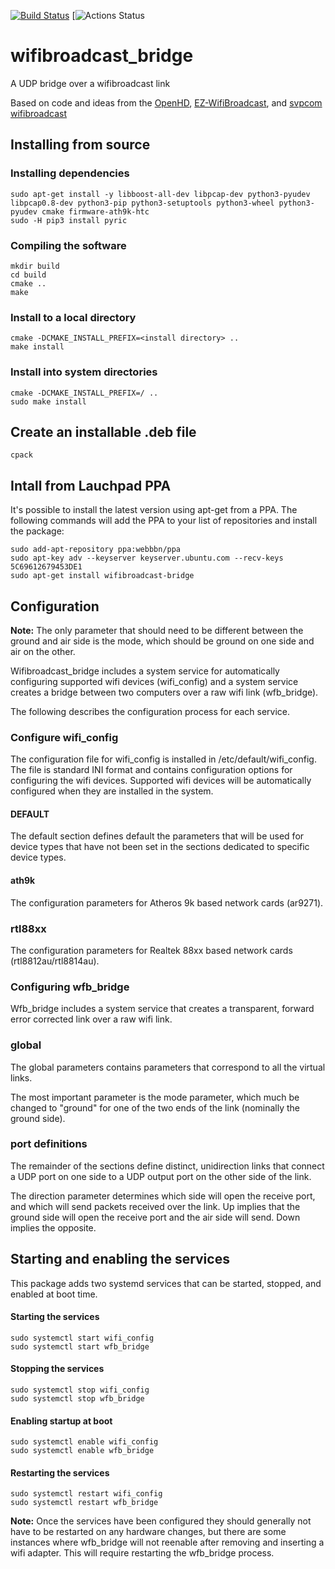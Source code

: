 [![Build Status](https://travis-ci.com/webbbn/wifibroadcast_bridge.svg?branch=master)](https://travis-ci.com/webbbn/wifibroadcast_bridge)   [![Actions Status](https://github.com/webbbn/wifibroadcast_bridge/workflows/build-debs/badge.svg)

# wifibroadcast_bridge
A UDP bridge over a wifibroadcast link

Based on code and ideas from the [OpenHD](https://github.com/HD-Fpv/Open.HD "OpenHD"), [EZ-WifiBroadcast](https://github.com/rodizio1/EZ-WifiBroadcast "EZ-WifiBroadcast"), and [svpcom wifibroadcast](https://github.com/svpcom/wifibroadcast "svpcom wifibroadcast")

## Installing from source

### Installing dependencies

~~~
sudo apt-get install -y libboost-all-dev libpcap-dev python3-pyudev libpcap0.8-dev python3-pip python3-setuptools python3-wheel python3-pyudev cmake firmware-ath9k-htc
sudo -H pip3 install pyric
~~~

### Compiling the software

~~~
mkdir build
cd build
cmake ..
make
~~~

### Install to a local directory

~~~
cmake -DCMAKE_INSTALL_PREFIX=<install directory> ..
make install
~~~

### Install into system directories

~~~
cmake -DCMAKE_INSTALL_PREFIX=/ ..
sudo make install
~~~

## Create an installable .deb file

~~~
cpack
~~~

## Intall from Lauchpad PPA

It's possible to install the latest version using apt-get from a PPA. The following commands will add the PPA to your list of repositories and install the package:

~~~
sudo add-apt-repository ppa:webbbn/ppa
sudo apt-key adv --keyserver keyserver.ubuntu.com --recv-keys 5C69612679453DE1
sudo apt-get install wifibroadcast-bridge
~~~

## Configuration

**Note:** The only parameter that should need to be different between the ground and air side is the mode, which should be ground on one side and air on the other.

Wifibroadcast_bridge includes a system service for automatically configuring supported wifi devices (wifi_config) and a system service creates a bridge between two computers over a raw wifi link (wfb_bridge).

The following describes the configuration process for each service.

### Configure wifi_config

The configuration file for wifi_config is installed in /etc/default/wifi_config. The file is standard INI format and contains configuration options for configuring the wifi devices. Supported wifi devices will be automatically configured when they are installed in the system.

#### DEFAULT

The default section defines default the parameters that will be used for device types that have not been set in the sections dedicated to specific device types.

#### ath9k

The configuration parameters for Atheros 9k based network cards (ar9271).

### rtl88xx

The configuration parameters for Realtek 88xx based network cards (rtl8812au/rtl8814au).

### Configuring wfb_bridge

Wfb_bridge includes a system service that creates a transparent, forward error corrected link over a raw wifi link.

### global

The global parameters contains parameters that correspond to all the virtual links.

The most important parameter is the mode parameter, which much be changed to "ground" for one of the two ends of the link (nominally the ground side).

### port definitions

The remainder of the sections define distinct, unidirection links that connect a UDP port on one side to a UDP output port on the other side of the link.

The direction parameter determines which side will open the receive port, and which will send packets received over the link. Up implies that the ground side will open the receive port and the air side will send. Down implies the opposite.

## Starting and enabling the services

This package adds two systemd services that can be started, stopped, and enabled at boot time.

#### Starting the services

~~~
sudo systemctl start wifi_config
sudo systemctl start wfb_bridge
~~~

#### Stopping the services

~~~
sudo systemctl stop wifi_config
sudo systemctl stop wfb_bridge
~~~

#### Enabling startup at boot

~~~
sudo systemctl enable wifi_config
sudo systemctl enable wfb_bridge
~~~

#### Restarting the services

~~~
sudo systemctl restart wifi_config
sudo systemctl restart wfb_bridge
~~~

**Note:** Once the services have been configured they should generally not have to be restarted on any hardware changes, but there are some instances where wfb_bridge will not reenable after removing and inserting a wifi adapter. This will require restarting the wfb_bridge process.
